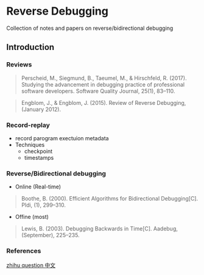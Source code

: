 # Reverse Debugging
Collection of notes and papers on reverse/bidirectional debugging

## Introduction
### Reviews
> Perscheid, M., Siegmund, B., Taeumel, M., & Hirschfeld, R. (2017). Studying the advancement in debugging practice of professional software developers. Software Quality Journal, 25(1), 83–110.

> Engblom, J., & Engblom, J. (2015). Review of Reverse Debugging, (January 2012).

### Record-replay
*  record parogram exectuion metadata
*  Techniques
    -  checkpoint
    -  timestamps

### Reverse/Bidirectional debugging
*  Online (Real-time)
> Boothe, B. (2000). Efficient Algorithms for Bidirectional Debugging[C]. Pldi, (1), 299–310.
*  Offine (most)
> Lewis, B. (2003). Debugging Backwards in Time[C]. Aadebug, (September), 225–235.

### References
[zhihu question 中文](https://www.zhihu.com/question/57574574)
